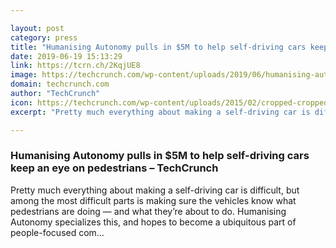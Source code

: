 ```yaml
---

layout: post
category: press
title: "Humanising Autonomy pulls in $5M to help self-driving cars keep an eye on pedestrians"
date: 2019-06-19 15:13:29
link: https://tcrn.ch/2KqjUE8
image: https://techcrunch.com/wp-content/uploads/2019/06/humanising-autonomy.jpg?w=584
domain: techcrunch.com
author: "TechCrunch"
icon: https://techcrunch.com/wp-content/uploads/2015/02/cropped-cropped-favicon-gradient.png?w=180
excerpt: "Pretty much everything about making a self-driving car is difficult, but among the most difficult parts is making sure the vehicles know what pedestrians are doing — and what they’re about to do. Humanising Autonomy specializes this, and hopes to become a ubiquitous part of people-focused com…"

---
```


### Humanising Autonomy pulls in $5M to help self-driving cars keep an eye on pedestrians – TechCrunch

Pretty much everything about making a self-driving car is difficult, but among the most difficult parts is making sure the vehicles know what pedestrians are doing — and what they’re about to do. Humanising Autonomy specializes this, and hopes to become a ubiquitous part of people-focused com…